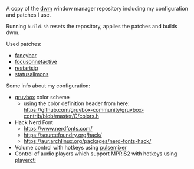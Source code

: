A copy of the [dwm](https://dwm.suckless.org/) window manager repository
including my configuration and patches I use.

Running `build.sh` resets the repository, applies the patches and builds dwm.

Used patches:

* [fancybar](https://dwm.suckless.org/patches/fancybar/)
* [focusonnetactive](https://dwm.suckless.org/patches/focusonnetactive/)
* [restartsig](https://dwm.suckless.org/patches/restartsig/)
* [statusallmons](https://dwm.suckless.org/patches/statusallmons/)

Some info about my configuration:

* [gruvbox](https://github.com/gruvbox-community/gruvbox) color scheme
  * using the color definition header from here:
    https://github.com/gruvbox-community/gruvbox-contrib/blob/master/C/colors.h
* Hack Nerd Font
  * https://www.nerdfonts.com/
  * https://sourcefoundry.org/hack/
  * https://aur.archlinux.org/packages/nerd-fonts-hack/
* Volume control with hotkeys using
  [pulsemixer](https://github.com/GeorgeFilipkin/pulsemixer)
* Control of audio players which support MPRIS2 with hotkeys using
  [playerctl](https://github.com/altdesktop/playerctl)

